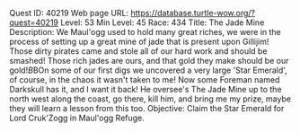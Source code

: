 Quest ID: 40219
Web page URL: https://database.turtle-wow.org/?quest=40219
Level: 53
Min Level: 45
Race: 434
Title: The Jade Mine
Description: We Maul'ogg used to hold many great riches, we were in the process of setting up a great mine of jade that is present upon Gillijim! Those dirty pirates came and stole all of our hard work and should be smashed! Those rich jades are ours, and that gold they make should be our gold!$B$BOn some of our first digs we uncovered a very large 'Star Emerald', of course, in the chaos it wasn't taken to me! Now some Foreman named Darkskull has it, and I want it back! He oversee's The Jade Mine up to the north west along the coast, go there, kill him, and bring me my prize, maybe they will learn a lesson from this too.
Objective: Claim the Star Emerald for Lord Cruk'Zogg in Maul'ogg Refuge.
